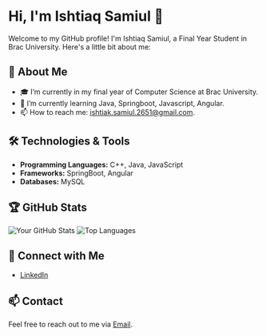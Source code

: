 # Hi, I'm Ishtiaq Samiul 👋

Welcome to my GitHub profile! I'm Ishtiaq Samiul, a Final Year Student in Brac University. Here's a little bit about me:

## 🚀 About Me 
- 🎓 I’m currently in my final year of Computer Science at Brac University.
- 🌱 I’m currently learning Java, Springboot, Javascript, Angular.
- 📫 How to reach me: ishtiak.samiul.2651@gmail.com.

## 🛠️ Technologies & Tools

- **Programming Languages:** C++, Java, JavaScript
- **Frameworks:** SpringBoot, Angular
- **Databases:** MySQL

## 🏆 GitHub Stats

![Your GitHub Stats](https://github-readme-stats.vercel.app/api?username=samiul2651&show_icons=true&theme=radical)
![Top Languages](https://github-readme-stats.vercel.app/api/top-langs/?username=samiul2651&layout=compact&theme=radical)

## 🔗 Connect with Me

- [LinkedIn](https://www.linkedin.com/in/samiul2651)
## 📫 Contact

Feel free to reach out to me via [Email](mailto:ishtiak.samiul.2651@gmail.com).

